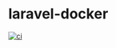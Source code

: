 # laravel-docker
[![ci](https://github.com/andrew-kandyba/laravel-docker/actions/workflows/ci.yml/badge.svg)](https://github.com/andrew-kandyba/laravel-docker/actions/workflows/ci.yml)
